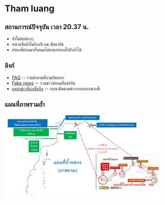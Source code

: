 # Tham luang

## สถานการณ์ปัจจุบัน เวลา 20.37 น.

* ยังไม่พบน้องๆ
* หน่วยซีลยังไม่ถึงบริเวณ พัทยาบีช
* ปล่องที่ผ่านมาทั้งหมดไม่สามารถลงไปยังถ้ำได้

## ลิงก์

* [FAQ](./faq) -- รวมคำถามที่ถามกันเยอะ
* [Fake news](./fake) -- รวมข่าวปลอมที่แชร์กัน
* [แหล่งข่าวที่น่าเชื่อถือ](./news) -- กรุณาติดตามข่าวจากแหล่งพวกนี้

## แผนที่ภาพรวมถ้ำ

![Cave map](./assets/images/overview_map1.jpg)